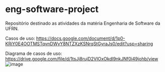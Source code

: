 # eng-software-project
Repositório destinado as atividades da matéria Engenharia de Software da UFRN.

Casos de uso: https://docs.google.com/document/d/1p0-KRiY0E4OOTMSTqvnDWyY8NTZXzKSNrqStGyraJs0/edit?usp=sharing

Diagrama de casos de uso: https://drive.google.com/file/d/1tsJj8rujD2VIOxOkdl9nkJNf0i49johb/view
![image](https://github.com/user-attachments/assets/b6e91c53-a466-401d-b79d-dc0f87dbb466)

